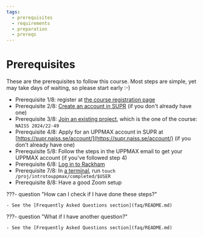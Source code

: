 ```yaml
---
tags:
  - prerequisites
  - requirements
  - preparation
  - prereqs
---
```


# Prerequisites

These are the prerequisites to follow this course.
Most steps are simple, yet may take days of waiting,
so please start early :-)

- Prerequisite 1/8: register at
  [the course registration page](https://github.com/UPPMAX/UPPMAX-documentation/blob/main/docs/courses_workshops/uppmax_intro_course.md)
- Prerequisite 2/8: [Create an account in SUPR](https://docs.uppmax.uu.se/getting_started/supr_register/)
  (if you don't already have one)
- Prerequisite 3/8: [Join an existing project](https://docs.uppmax.uu.se/getting_started/join_existing_project/),
  which is the one of the course: `NAISS 2024/22-49`
- Prerequisite 4/8: Apply for an UPPMAX account in SUPR at
  [https://supr.naiss.se/account/](https://supr.naiss.se/account/)
  (if you don't already have one)
- Prerequisite 5/8: Follow the steps in the UPPMAX email to get your UPPMAX account
  (if you've followed step 4)
- Prerequisite 6/8: [Log in to Rackham](https://docs.uppmax.uu.se/getting_started/login_rackham/)
- Prerequisite 7/8: In [a terminal](https://docs.uppmax.uu.se/software/terminal/),
  run `touch /proj/introtouppmax/completed/$USER`
- Prerequisite 8/8: Have a good Zoom setup

???- question "How can I check if I have done these steps?"

    - See the [Frequently Asked Questions section](faq/README.md)

???- question "What if I have another question?"

    - See the [Frequently Asked Questions section](faq/README.md)
